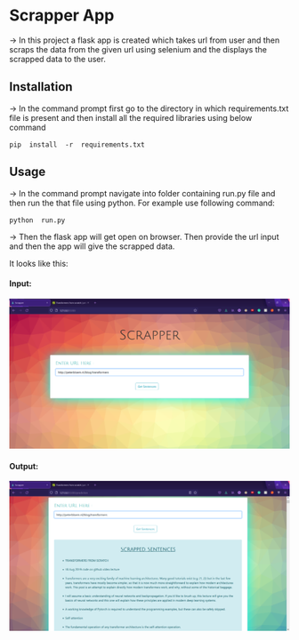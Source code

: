 # Scrapper App
→ In this project a flask app is created which takes url from user and then scraps the data from the given url using selenium and the displays the scrapped data to the user.

## Installation
→ In the command prompt first go to the directory in which requirements.txt file is present and then install all the required libraries using below command
```
pip  install  -r  requirements.txt
```

## Usage
→ In the command prompt navigate into folder containing run.py file and then run the that file using python. For example use following command:
```
python  run.py
```

→ Then the flask app will get open on browser. Then provide the url input and then the app will give the scrapped data.

It looks like this:

#### Input:
![](https://raw.githubusercontent.com/neilsaxena/Scrapper-App/main/images/Screenshot1.PNG)
#### Output:
![](https://raw.githubusercontent.com/neilsaxena/Scrapper-App/main/images/Screenshot3.PNG)

